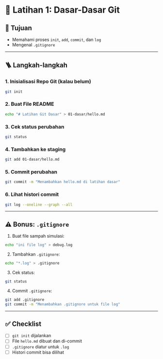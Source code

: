 
# 🧪 Latihan 1: Dasar-Dasar Git

## 🎯 Tujuan
- Memahami proses `init`, `add`, `commit`, dan `log`
- Mengenal `.gitignore`

---

## 🪜 Langkah-langkah

### 1. Inisialisasi Repo Git (kalau belum)
```bash
git init
```

### 2. Buat File README
```bash
echo "# Latihan Git Dasar" > 01-dasar/hello.md
```

### 3. Cek status perubahan
```bash
git status
```

### 4. Tambahkan ke staging
```bash
git add 01-dasar/hello.md
```

### 5. Commit perubahan
```bash
git commit -m "Menambahkan hello.md di latihan dasar"
```

### 6. Lihat histori commit
```bash
git log --oneline --graph --all
```

---

## ⚠️ Bonus: `.gitignore`

1. Buat file sampah simulasi:
```bash
echo "ini file log" > debug.log
```

2. Tambahkan `.gitignore`:
```bash
echo "*.log" > .gitignore
```

3. Cek status:
```bash
git status
```

4. Commit `.gitignore`:
```bash
git add .gitignore
git commit -m "Menambahkan .gitignore untuk file log"
```

---

## ✅ Checklist

- [ ] `git init` dijalankan
- [ ] File `hello.md` dibuat dan di-commit
- [ ] `.gitignore` diatur untuk `.log`
- [ ] Histori commit bisa dilihat
